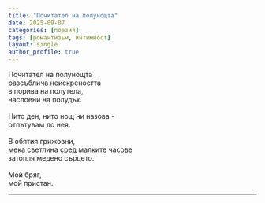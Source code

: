 ```yaml
---
title: "Почитател на полунощта"
date: 2025-09-07
categories: [поезия]
tags: [романтизъм, интимност]
layout: single
author_profile: true
---
```


<div class="poem3">

Почитател на полунощта<br/>
разсъблича неискреността<br/>
в порива на полутела,<br/>
наслоени на полудъх.<br/>
<br/>
Нито ден, нито нощ ни назова - <br/>
отпътувам до нея.<br/>
<br/>
В обятия грижовни,<br/>
мека светлина сред малките часове<br/>
затопля медено сърцето.<br/>
<br/>
Мой бряг,<br/>
мой пристан.<br/>

<hr/>
</div>